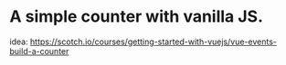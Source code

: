 # A simple counter with vanilla JS.

idea:
https://scotch.io/courses/getting-started-with-vuejs/vue-events-build-a-counter
